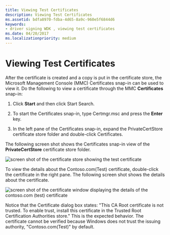 ```yaml
---
title: Viewing Test Certificates
description: Viewing Test Certificates
ms.assetid: bdfa8970-fdba-4d65-8a9c-960e5f6844d6
keywords:
- driver signing WDK , viewing test certificates
ms.date: 04/20/2017
ms.localizationpriority: medium
---
```


# Viewing Test Certificates


After the certificate is created and a copy is put in the certificate store, the Microsoft Management Console (MMC) Certificates snap-in can be used to view it. Do the following to view a certificate through the MMC **Certificates** snap-in:

1.  Click **Start** and then click Start Search.

2.  To start the Certificates snap-in, type Certmgr.msc and press the **Enter** key.

3.  In the left pane of the Certificates snap-in, expand the PrivateCertStore certificate store folder and double-click Certificates.

The following screen shot shows the Certificates snap-in view of the **PrivateCertStore** certificate store folder.

![screen shot of the certificate store showing the test certificate ](images/certstore.png)

To view the details about the Contoso.com(Test) certificate, double-click the certificate in the right pane. The following screen shot shows the details about the certificate.

![screen shot of the certificate window displaying the details of the contoso.com (test) certificate](images/certinfo.png)

Notice that the Certificate dialog box states: "This CA Root certificate is not trusted. To enable trust, install this certificate in the Trusted Root Certification Authorities store." This is the expected behavior. The certificate cannot be verified because Windows does not trust the issuing authority, "Contoso.com(Test)" by default.

 

 





